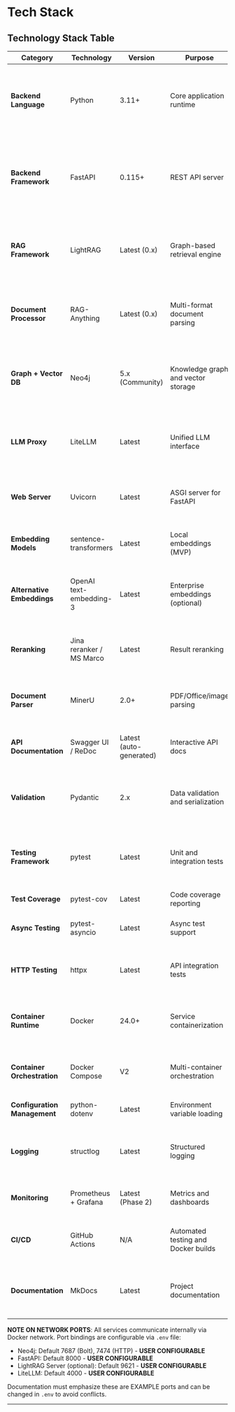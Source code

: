 # Tech Stack

## Technology Stack Table

| Category | Technology | Version | Purpose | Rationale |
|----------|-----------|---------|---------|-----------|
| **Backend Language** | Python | 3.11+ | Core application runtime | Required by LightRAG and RAG-Anything; async/await support; rich ecosystem for ML/AI |
| **Backend Framework** | FastAPI | 0.115+ | REST API server | Async support, automatic OpenAPI generation, high performance, Pydantic integration |
| **RAG Framework** | LightRAG | Latest (0.x) | Graph-based retrieval engine | Graph-augmented retrieval, entity extraction, multi-hop reasoning |
| **Document Processor** | RAG-Anything | Latest (0.x) | Multi-format document parsing | Handles PDF, Office, images, tables, equations via MinerU integration |
| **Graph + Vector DB** | Neo4j | 5.x (Community) | Knowledge graph and vector storage | Native graph + vector support, production-proven, LightRAG requirement |
| **LLM Proxy** | LiteLLM | Latest | Unified LLM interface | OpenAI-compatible API for 100+ LLM providers, cost tracking, fallback logic |
| **Web Server** | Uvicorn | Latest | ASGI server for FastAPI | High-performance async server, production-ready |
| **Embedding Models** | sentence-transformers | Latest | Local embeddings (MVP) | Open-source, good quality, no API costs for MVP |
| **Alternative Embeddings** | OpenAI text-embedding-3 | Latest | Enterprise embeddings (optional) | Higher quality, requires API key, accessed via LiteLLM |
| **Reranking** | Jina reranker / MS Marco | Latest | Result reranking | Improves retrieval precision, optional performance boost |
| **Document Parser** | MinerU | 2.0+ | PDF/Office/image parsing | High-fidelity extraction, OCR support, GPU acceleration |
| **API Documentation** | Swagger UI / ReDoc | Latest (auto-generated) | Interactive API docs | Built-in FastAPI feature, no additional setup |
| **Validation** | Pydantic | 2.x | Data validation and serialization | Type safety, automatic validation, OpenAPI schema generation |
| **Testing Framework** | pytest | Latest | Unit and integration tests | Python standard, async support, fixture-based, plugin ecosystem |
| **Test Coverage** | pytest-cov | Latest | Code coverage reporting | Ensures test completeness |
| **Async Testing** | pytest-asyncio | Latest | Async test support | Required for FastAPI async route testing |
| **HTTP Testing** | httpx | Latest | API integration tests | Async HTTP client, TestClient support for FastAPI |
| **Container Runtime** | Docker | 24.0+ | Service containerization | Industry standard, cross-platform, easy distribution |
| **Container Orchestration** | Docker Compose | V2 | Multi-container orchestration | Single-command deployment, environment management |
| **Configuration Management** | python-dotenv | Latest | Environment variable loading | .env file support for configuration |
| **Logging** | structlog | Latest | Structured logging | JSON logs, context preservation, easy parsing for monitoring |
| **Monitoring** | Prometheus + Grafana | Latest (Phase 2) | Metrics and dashboards | Industry standard, Neo4j metrics integration |
| **CI/CD** | GitHub Actions | N/A | Automated testing and Docker builds | Free for public repos, Docker registry integration |
| **Documentation** | MkDocs | Latest | Project documentation | Markdown-based, auto-generated from code, GitHub Pages deployment |

**NOTE ON NETWORK PORTS**: All services communicate internally via Docker network. Port bindings are configurable via `.env` file:
- Neo4j: Default 7687 (Bolt), 7474 (HTTP) - **USER CONFIGURABLE**
- FastAPI: Default 8000 - **USER CONFIGURABLE**
- LightRAG Server (optional): Default 9621 - **USER CONFIGURABLE**
- LiteLLM: Default 4000 - **USER CONFIGURABLE**

Documentation must emphasize these are EXAMPLE ports and can be changed in `.env` to avoid conflicts.

---
